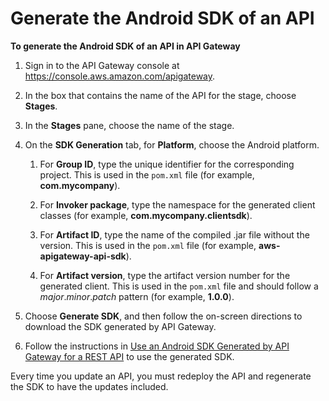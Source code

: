 # Generate the Android SDK of an API<a name="genearte-android-sdk-of-an-api"></a>

**To generate the Android SDK of an API in API Gateway**

1. Sign in to the API Gateway console at [https://console\.aws\.amazon\.com/apigateway](https://console.aws.amazon.com/apigateway)\.

1. In the box that contains the name of the API for the stage, choose **Stages**\. 

1. In the **Stages** pane, choose the name of the stage\.

1. On the **SDK Generation** tab, for **Platform**, choose the Android platform\. 

   1.  For **Group ID**, type the unique identifier for the corresponding project\. This is used in the `pom.xml` file \(for example, **com\.mycompany**\)\.

   1.  For **Invoker package**, type the namespace for the generated client classes \(for example, **com\.mycompany\.clientsdk**\)\.

   1.  For **Artifact ID**, type the name of the compiled \.jar file without the version\. This is used in the `pom.xml` file \(for example, **aws\-apigateway\-api\-sdk**\)\.

   1. For **Artifact version**, type the artifact version number for the generated client\. This is used in the `pom.xml` file and should follow a *major*\.*minor*\.*patch* pattern \(for example, **1\.0\.0**\)\.

1. Choose **Generate SDK**, and then follow the on\-screen directions to download the SDK generated by API Gateway\.

1. Follow the instructions in [Use an Android SDK Generated by API Gateway for a REST API](how-to-generate-sdk-android.md) to use the generated SDK\. 

 Every time you update an API, you must redeploy the API and regenerate the SDK to have the updates included\. 